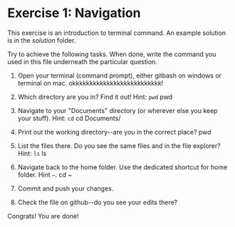 # Exercise 1: Navigation

This exercise is an introduction to terminal command.
An example solution is in the _solution_ folder.

Try to achieve the following tasks.  When done, write the command you
used in this file underneath the particular question.

1. Open your terminal (command prompt), either gitbash on windows or
   terminal on mac.
   okkkkkkkkkkkkkkkkkkkkkkkkkk!
2. Which directory are you in?  Find it out!  Hint: `pwd`
      pwd
3. Navigate to your "Documents" directory (or wherever else you keep
   your stuff).  Hint: `cd`
      cd Documents/
4. Print out the working directory--are you in the correct place?
      pwd
5. List the files there.  Do you see the same files and in the file
   explorer?  Hint: `ls`
      ls
6. Navigate back to the home folder.  Use the dedicated shortcut for
   home folder.  Hint `~`.
      cd ~
7. Commit and push your changes.
      
8. Check the file on github--do you see your edits there?

Congrats!  You are done!
